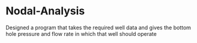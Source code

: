 # Nodal-Analysis 
Designed a program that takes the required well data 
and gives the bottom hole pressure and flow rate in 
which that well should operate
